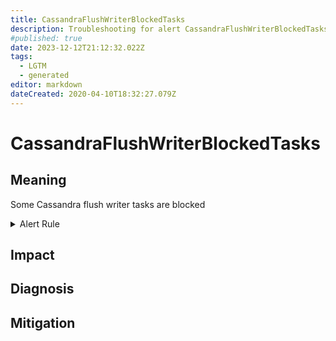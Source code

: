 ```yaml
---
title: CassandraFlushWriterBlockedTasks
description: Troubleshooting for alert CassandraFlushWriterBlockedTasks
#published: true
date: 2023-12-12T21:12:32.022Z
tags: 
  - LGTM
  - generated
editor: markdown
dateCreated: 2020-04-10T18:32:27.079Z
---
```


# CassandraFlushWriterBlockedTasks

## Meaning
[//]: # "Short paragraph that explains what the alert means"
Some Cassandra flush writer tasks are blocked

<details>
  <summary>Alert Rule</summary>

{{% rule "cassandra/criteo-cassandra-exporter.yml" "CassandraFlushWriterBlockedTasks" %}}

{{% comment %}}

```yaml
alert: CassandraFlushWriterBlockedTasks
expr: cassandra_stats{name="org:apache:cassandra:metrics:threadpools:internal:memtableflushwriter:currentlyblockedtasks:count"} > 0
for: 2m
labels:
    severity: warning
annotations:
    summary: Cassandra flush writer blocked tasks (instance {{ $labels.instance }})
    description: |-
        Some Cassandra flush writer tasks are blocked
          VALUE = {{ $value }}
          LABELS = {{ $labels }}
    runbook: https://github.com/srerun/prometheus-alerts/blob/main/content/runbooks/criteo-cassandra-exporter/CassandraFlushWriterBlockedTasks.md

```

{{% /comment %}}

</details>


## Impact
[//]: # "What could / will happen if the alert is not addressed"



## Diagnosis
[//]: # "Steps to take to identify the cause of the problem"



## Mitigation
[//]: # "The steps necessary to resolve the alert"

